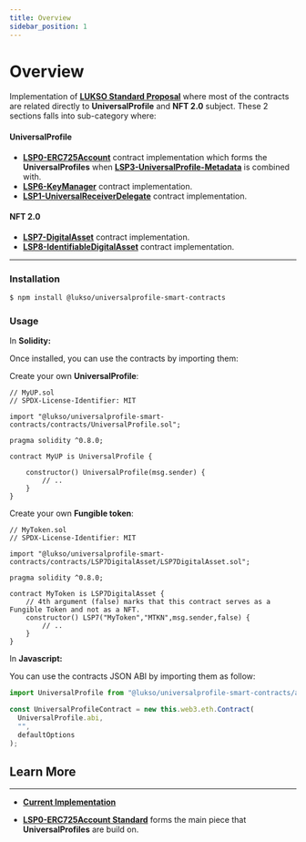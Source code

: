 ```yaml
---
title: Overview
sidebar_position: 1
---
```


# **Overview**

Implementation of **[LUKSO Standard Proposal](../standards/introduction.md)** where most of the contracts are related directly to **UniversalProfile** and **NFT 2.0** subject. These 2 sections falls into sub-category where:

#### **UniversalProfile**

- **[LSP0-ERC725Account](./erc725-account)** contract implementation which forms the **UniversalProfiles** when **[LSP3-UniversalProfile-Metadata](https://github.com/lukso-network/LIPs/blob/main/LSPs/LSP-3-UniversalProfile-Metadata.md)** is combined with.
- **[LSP6-KeyManager](./key-manager.md)** contract implementation.
- **[LSP1-UniversalReceiverDelegate](./universal-receiver-delegate.md)** contract implementation.

#### **NFT 2.0**

- **[LSP7-DigitalAsset](./digital-asset.md)** contract implementation.
- **[LSP8-IdentifiableDigitalAsset](./identifiable-digital-asset.md)** contract implementation.

---

### **Installation**

```bash
$ npm install @lukso/universalprofile-smart-contracts
```

### **Usage**

In **Solidity:**

Once installed, you can use the contracts by importing them:

Create your own **UniversalProfile**:

```solidity
// MyUP.sol
// SPDX-License-Identifier: MIT

import "@lukso/universalprofile-smart-contracts/contracts/UniversalProfile.sol";

pragma solidity ^0.8.0;

contract MyUP is UniversalProfile {

    constructor() UniversalProfile(msg.sender) {
        // ..
    }
}

```

Create your own **Fungible token**:

```solidity
// MyToken.sol
// SPDX-License-Identifier: MIT

import "@lukso/universalprofile-smart-contracts/contracts/LSP7DigitalAsset/LSP7DigitalAsset.sol";

pragma solidity ^0.8.0;

contract MyToken is LSP7DigitalAsset {
    // 4th argument (false) marks that this contract serves as a Fungible Token and not as a NFT.
    constructor() LSP7("MyToken","MTKN",msg.sender,false) {
        // ..
    }
}

```

In **Javascript:**

You can use the contracts JSON ABI by importing them as follow:

```js
import UniversalProfile from "@lukso/universalprofile-smart-contracts/artifacts/UniversalProfile.json";

const UniversalProfileContract = new this.web3.eth.Contract(
  UniversalProfile.abi,
  "",
  defaultOptions
);
```

## **Learn More**

---

- **[Current Implementation](https://github.com/lukso-network/lsp-universalprofile-smart-contracts)**

- **[LSP0-ERC725Account Standard](https://github.com/lukso-network/LIPs/blob/main/LSPs/LSP-0-ERC725Account.md)** forms the main piece that **UniversalProfiles** are build on.
